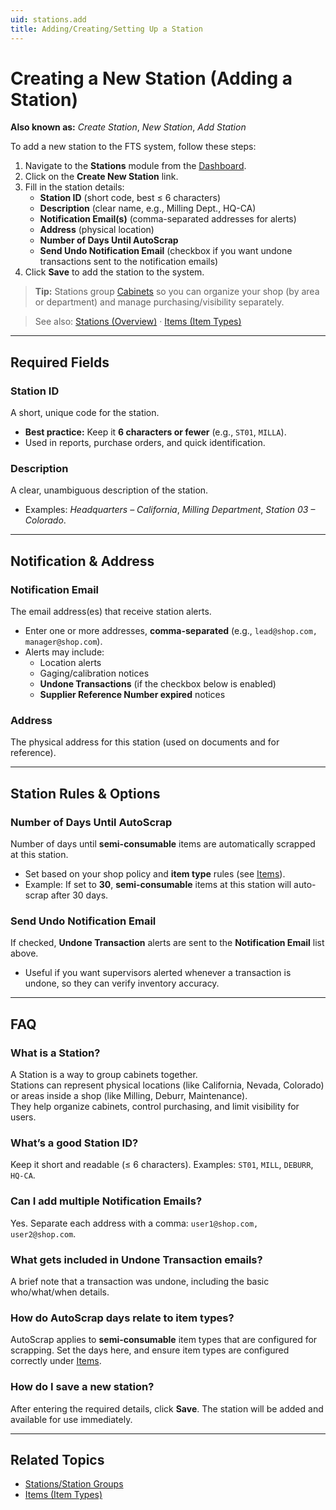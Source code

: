 ```yaml
---
uid: stations.add
title: Adding/Creating/Setting Up a Station
---
```


# Creating a New Station (Adding a Station)

**Also known as:** *Create Station*, *New Station*, *Add Station*

To add a new station to the FTS system, follow these steps:

1. Navigate to the **Stations** module from the [Dashboard](xref:dashboard).
2. Click on the **Create New Station** link.
3. Fill in the station details:
   - **Station ID** (short code, best ≤ 6 characters)
   - **Description** (clear name, e.g., Milling Dept., HQ-CA)
   - **Notification Email(s)** (comma-separated addresses for alerts)
   - **Address** (physical location)
   - **Number of Days Until AutoScrap**
   - **Send Undo Notification Email** (checkbox if you want undone transactions sent to the notification emails)
4. Click **Save** to add the station to the system.

> **Tip:** Stations group [Cabinets](xref:cabinets) so you can organize your shop (by area or department) and manage purchasing/visibility separately.


> See also: [Stations (Overview)](xref:stations) · [Items (Item Types)](xref:items)

---

## Required Fields

### Station ID
A short, unique code for the station.  
- **Best practice:** Keep it **6 characters or fewer** (e.g., `ST01`, `MILLA`).  
- Used in reports, purchase orders, and quick identification.

### Description
A clear, unambiguous description of the station.  
- Examples: *Headquarters – California*, *Milling Department*, *Station 03 – Colorado*.

---

## Notification & Address

### Notification Email
The email address(es) that receive station alerts.  
- Enter one or more addresses, **comma-separated** (e.g., `lead@shop.com, manager@shop.com`).  
- Alerts may include:
  - Location alerts
  - Gaging/calibration notices
  - **Undone Transactions** (if the checkbox below is enabled)
  - **Supplier Reference Number expired** notices

### Address
The physical address for this station (used on documents and for reference).

---

## Station Rules & Options

### Number of Days Until AutoScrap
Number of days until **semi-consumable** items are automatically scrapped at this station. 
- Set based on your shop policy and **item type** rules (see [Items](xref:items)).  
- Example: If set to **30**, **semi-consumable** items at this station will auto-scrap after 30 days.

### Send Undo Notification Email
If checked, **Undone Transaction** alerts are sent to the **Notification Email** list above.  
- Useful if you want supervisors alerted whenever a transaction is undone, so they can verify inventory accuracy.

---

## FAQ

### What is a Station?
A Station is a way to group cabinets together.  
Stations can represent physical locations (like California, Nevada, Colorado) or areas inside a shop (like Milling, Deburr, Maintenance).  
They help organize cabinets, control purchasing, and limit visibility for users.

### What’s a good Station ID?
Keep it short and readable (≤ 6 characters). Examples: `ST01`, `MILL`, `DEBURR`, `HQ-CA`.

### Can I add multiple Notification Emails?
Yes. Separate each address with a comma: `user1@shop.com, user2@shop.com`.

### What gets included in Undone Transaction emails?
A brief note that a transaction was undone, including the basic who/what/when details.

### How do AutoScrap days relate to item types?
AutoScrap applies to **semi-consumable** item types that are configured for scrapping. Set the days here, and ensure item types are configured correctly under [Items](xref:items).

### How do I save a new station?
After entering the required details, click **Save**. The station will be added and available for use immediately.


---

## Related Topics
- [Stations/Station Groups](xref:stations)
- [Items (Item Types)](xref:items)
